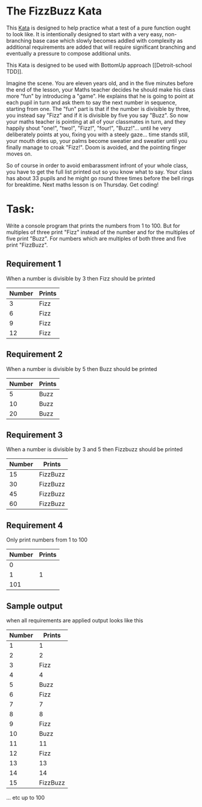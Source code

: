 # The FizzBuzz Kata

This [Kata](https://en.wikipedia.org/wiki/Kata_(programming)) is designed to help practice what a test of a pure 
function ought to look like. It is intentionally designed to start with a very easy, non-branching base case which 
slowly becomes addled with complexity as additional requirements are added that will require significant branching and 
eventually a pressure to compose additional units.

This Kata is designed to be used with BottomUp approach [[Detroit-school TDD]].

Imagine the scene. You are eleven years old, and in the five minutes before the end of the lesson, your Maths teacher 
decides he should make his class more "fun" by introducing a "game". He explains that he is going to point at each 
pupil in turn and ask them to say the next number in sequence, starting from one. The "fun" part is that if the number 
is divisible by three, you instead say "Fizz" and if it is divisible by five you say "Buzz". 
So now your maths teacher is pointing at all of your classmates in turn, and they happily shout "one!", "two!", "Fizz!",
 "four!", "Buzz!"… until he very deliberately points at you, fixing you with a steely gaze… time stands still, your 
 mouth dries up, your palms become sweatier and sweatier until you finally manage to croak "Fizz!". 
 Doom is avoided, and the pointing finger moves on.

So of course in order to avoid embarassment infront of your whole class, you have to get the full list printed out so 
you know what to say. Your class has about 33 pupils and he might go round three times before the bell rings for 
breaktime. Next maths lesson is on Thursday. Get coding!

# Task:
Write a console program that prints the numbers from 1 to 100. But for multiples of three print "Fizz" instead of the number 
and for the multiples of five print "Buzz". For numbers which are multiples of both three and five print "FizzBuzz".

## Requirement 1
When a number is divisible by 3 then Fizz should be printed

| Number | Prints | 
| ------ | ------ | 
| 3      | Fizz   |
| 6      | Fizz   |
| 9      | Fizz   |
| 12     | Fizz   |

## Requirement 2
When a number is divisible by 5 then Buzz should be printed

| Number | Prints | 
| ------ | ------ | 
| 5      | Buzz   |
| 10     | Buzz   |
| 20     | Buzz   |

## Requirement 3
When a number is divisible by 3 and 5 then Fizzbuzz should be printed

| Number | Prints   | 
| ------ | ------   | 
| 15     | FizzBuzz |
| 30     | FizzBuzz |
| 45     | FizzBuzz |
| 60     | FizzBuzz |

## Requirement 4
Only print numbers from 1 to 100

| Number | Prints  | 
| ------ | ------  | 
| 0      |         |
| 1      | 1       |
| 101    |         |


## Sample output 
when all requirements are applied output looks like this

| Number | Prints   |
| ------ | ------   | 
| 1      | 1        |
| 2      | 2        |
| 3      | Fizz     |
| 4      | 4        |
| 5      | Buzz     |
| 6      | Fizz     |
| 7      | 7        |
| 8      | 8        |
| 9      | Fizz     |
| 10     | Buzz     |
| 11     | 11       |
| 12     | Fizz     |
| 13     | 13       |
| 14     | 14       |
| 15     | FizzBuzz |

... etc up to 100

